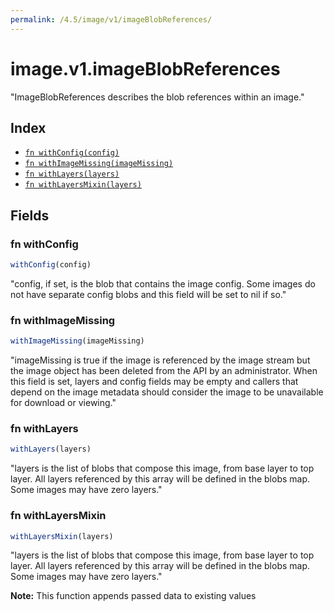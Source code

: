 ```yaml
---
permalink: /4.5/image/v1/imageBlobReferences/
---
```


# image.v1.imageBlobReferences

"ImageBlobReferences describes the blob references within an image."

## Index

* [`fn withConfig(config)`](#fn-withconfig)
* [`fn withImageMissing(imageMissing)`](#fn-withimagemissing)
* [`fn withLayers(layers)`](#fn-withlayers)
* [`fn withLayersMixin(layers)`](#fn-withlayersmixin)

## Fields

### fn withConfig

```ts
withConfig(config)
```

"config, if set, is the blob that contains the image config. Some images do not have separate config blobs and this field will be set to nil if so."

### fn withImageMissing

```ts
withImageMissing(imageMissing)
```

"imageMissing is true if the image is referenced by the image stream but the image object has been deleted from the API by an administrator. When this field is set, layers and config fields may be empty and callers that depend on the image metadata should consider the image to be unavailable for download or viewing."

### fn withLayers

```ts
withLayers(layers)
```

"layers is the list of blobs that compose this image, from base layer to top layer. All layers referenced by this array will be defined in the blobs map. Some images may have zero layers."

### fn withLayersMixin

```ts
withLayersMixin(layers)
```

"layers is the list of blobs that compose this image, from base layer to top layer. All layers referenced by this array will be defined in the blobs map. Some images may have zero layers."

**Note:** This function appends passed data to existing values